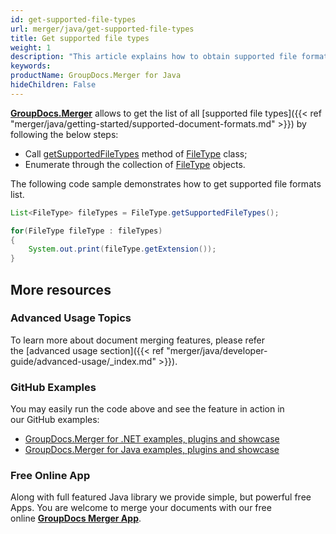 ```yaml
---
id: get-supported-file-types
url: merger/java/get-supported-file-types
title: Get supported file types
weight: 1
description: "This article explains how to obtain supported file formats list when merge PDF, Word, Excel, PowerPoint documents with GroupDocs.Merger within your Java applications."
keywords: 
productName: GroupDocs.Merger for Java
hideChildren: False
---
```

[**GroupDocs.Merger**](https://products.groupdocs.com/merger/java) allows to get the list of all [supported file types]({{< ref "merger/java/getting-started/supported-document-formats.md" >}}) by following the below steps:
*   Call [getSupportedFileTypes](https://apireference.groupdocs.com/java/merger/com.groupdocs.merger.domain/FileType#getSupportedFileTypes()) method of [FileType](https://apireference.groupdocs.com/java/merger/com.groupdocs.merger.domain/FileType) class;
*   Enumerate through the collection of [FileType](https://apireference.groupdocs.com/java/merger/com.groupdocs.merger.domain/FileType) objects.

The following code sample demonstrates how to get supported file formats list.

```java
List<FileType> fileTypes = FileType.getSupportedFileTypes();

for(FileType fileType : fileTypes)
{
    System.out.print(fileType.getExtension());
}
```

## More resources
### Advanced Usage Topics 
To learn more about document merging features, please refer the [advanced usage section]({{< ref "merger/java/developer-guide/advanced-usage/_index.md" >}}).

### GitHub Examples 
You may easily run the code above and see the feature in action in our GitHub examples:
*   [GroupDocs.Merger for .NET examples, plugins and showcase](https://github.com/groupdocs-merger/GroupDocs.Merger-for-.NET)    
*   [GroupDocs.Merger for Java examples, plugins and showcase](https://github.com/groupdocs-merger/GroupDocs.Merger-for-Java)

### Free Online App 
Along with full featured Java library we provide simple, but powerful free Apps.
You are welcome to merge your documents with our free online **[GroupDocs Merger App](https://products.groupdocs.app/merger)**.
